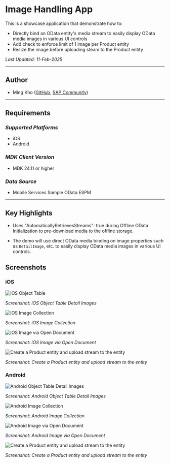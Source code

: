 # Image Handling App

This is a showcase application that demonstrate how to:
- Directly bind an OData entity's media stream to easily display OData media images in various UI controls
- Add check to enforce limit of 1 image per Product entity
- Resize the image before uploading steam to the Product entity

*Last Updated: 11-Feb-2025*

***

## Author

* Ming Kho ([GitHub](https://github.com/mingkho), [SAP Community](https://people.sap.com/ming.kho))

***

## Requirements

### *Supported Platforms*

* iOS
* Android

### *MDK Client Version*

* MDK 24.11 or higher

### *Data Source*

* Mobile Services Sample OData ESPM

***

## Key Highlights

* Uses "AutomaticallyRetrievesStreams": true during Offline OData Initialization to pre-download media to the offline storage.

* The demo will use direct OData media binding on image properties such as `DetailImage`, etc. to easily display OData media images in various UI controls.


## Screenshots

### iOS

![iOS Object Table](./Screenshots/iOS1.png)

*Screenshot: iOS Object Table Detail Images*

![iOS Image Collection](./Screenshots/iOS2.png)

*Screenshot: iOS Image Collection*

![iOS Image via Open Document](./Screenshots/iOS3.png)

*Screenshot: iOS Image via Open Document*

![Create a Product entity and upload stream to the entity ](./Screenshots/iOS4.png)

*Screenshot: Create a Product entity and upload stream to the entity*

### Android

![Android Object Table Detail Images](./Screenshots/Android1.png)

*Screenshot: Android Object Table Detail Images*

![Android Image Collection](./Screenshots/Android2.png)

*Screenshot: Android Image Collection*

![Android Image via Open Document](./Screenshots/Android3.png)

*Screenshot: Android Image via Open Document*

![Create a Product entity and upload stream to the entity](./Screenshots/Android4.png)

*Screenshot: Create a Product entity and upload stream to the entity*